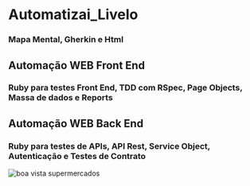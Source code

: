 # Automatizai_Livelo
### Mapa Mental, Gherkin e Html
## Automação WEB Front End
### Ruby para testes Front End, TDD com RSpec, Page Objects, Massa de dados e Reports
## Automação WEB Back End
### Ruby para testes de APIs, API Rest, Service Object, Autenticação e Testes de Contrato

![boa vista supermercados](src="https://github.com/cristiancfe/Automatizai_Livelo/tree/main/imagens")

